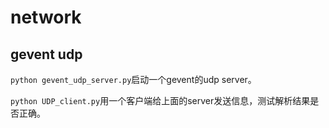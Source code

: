 # network

## gevent udp

`python gevent_udp_server.py`启动一个gevent的udp server。

`python UDP_client.py`用一个客户端给上面的server发送信息，测试解析结果是否正确。
